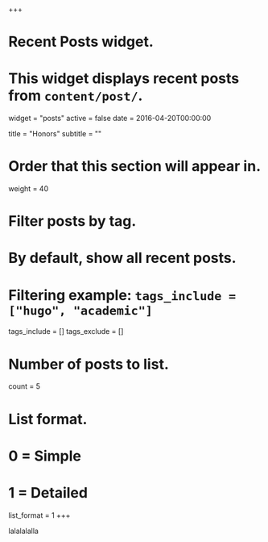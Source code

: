 +++
# Recent Posts widget.
# This widget displays recent posts from `content/post/`.
widget = "posts"
active = false
date = 2016-04-20T00:00:00

title = "Honors"
subtitle = ""

# Order that this section will appear in.
weight = 40

# Filter posts by tag.
#  By default, show all recent posts.
#  Filtering example: `tags_include = ["hugo", "academic"]`
tags_include = []
tags_exclude = []

# Number of posts to list.
count = 5

# List format.
#   0 = Simple
#   1 = Detailed
list_format = 1
+++

lalalalalla